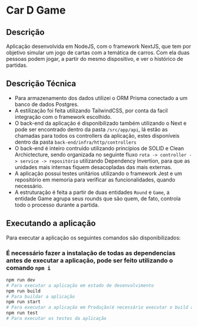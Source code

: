 # Car D Game

## Descrição

Aplicação desenvolvida em NodeJS, com o framework NextJS, que tem por objetivo simular um jogo de cartas com a temática de carros. Com ela duas pessoas podem jogar, a partir do mesmo dispositivo, e ver o histórico de partidas.

## Descrição Técnica
- Para armazenamento dos dados utilizei o ORM Prisma conectado a um banco de dados Postgres.
- A estilização foi feita utilizando TailwindCSS, por conta da facil integração com o framework escolhido.
- O back-end da aplicação é disponibilizado também utilizando o Next e pode ser encontrado dentro da pasta `/src/app/api`, lá estão as chamadas para todos os controllers da aplicação, estes disponíveis dentro da pasta `back-end/infra/http/controllers`
- O back-end é inteiro contruído utilizando princípios de SOLID e Clean Archictecture, sendo organizada no seguinte fluxo `rota -> controller -> service -> repositório` utilizando Dependency Invertion, para que as unidades mais internas fiquem desacopladas das mais externas.
- A aplicação possui testes unitários utilizando o framework Jest e um repositório em memoria para verificar as funcionalidades, quando necessário.
- A estruturação é feita a partir de duas entidades `Round` e `Game`, a entidade Game agrupa seus rounds que são quem, de fato, controla todo o processo durante a partida.

## Executando a aplicação

Para executar a aplicação os seguintes comandos são disponibilizados:

### É necessário fazer a instalação de todas as dependencias antes de executar a aplicação, pode ser feito utilizando o comando `npm i`

```bash
npm run dev
# Para executar a aplicação em estado de desenvolvimento
npm run build
# Para buildar a aplicação
npm run start
# Para executar a aplicação em Produção(é necessário executar o build antes de executar neste formato)
npm run test
# Para executar os testes da aplicação
```
